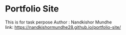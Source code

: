 # Portfolio Site

This is for task perpose 
Author : Nandkishor Mundhe<br>
link: https://nandkishormundhe28.github.io/portfolio-site/
